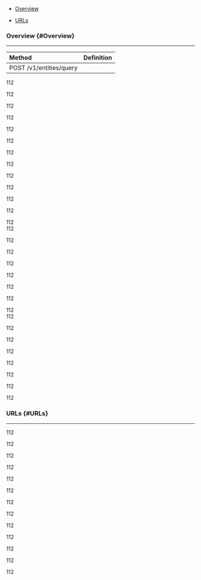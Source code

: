 * [Overview](#Overview)

* [URLs](#URLs)


### Overview {#Overview}

---

| Method | Definition |
| :--- | :--- |
| POST /v1/entities/query |  |

112

112

112

112

112

112

112

112

112

112

112

112

112  
112

112

112

112

112

112

112

112  
112

112

112

112

112

112

112

112

### URLs {#URLs}

---

112

112

112

112

112

112

112

112

112

112

112

112

112

